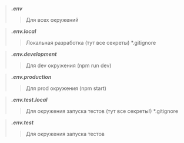 > ***.env***
> > Для всех окружений

> ***.env.local***
> > Локальная разработка (тут все секреты) *.gitignore

> ***.env.development***
> > Для dev окружения (npm run dev)

> ***.env.production***
> > Для prod окружения (npm start)

> ***.env.test.local***
> > Для окружения запуска тестов (тут все секреты!) *.gitignore

> ***.env.test***
> > Для окружения запуска тестов